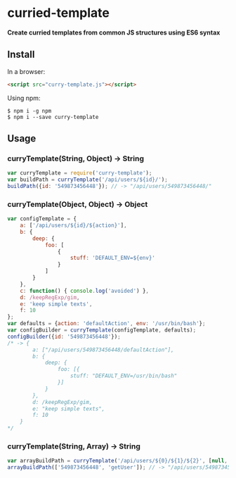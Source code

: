 # curried-template
**Create curried templates from common JS structures using ES6 syntax**

## Install
In a browser:
```html
<script src="curry-template.js"></script>
```

Using npm:
```shell
$ npm i -g npm
$ npm i --save curry-template
```

## Usage

### curryTemplate(String, Object) -> String
```js
var curryTemplate = require('curry-template');
var buildPath = curryTemplate('/api/users/${id}/');
buildPath({id: '549873456448'}); // -> "/api/users/549873456448/"
```

### curryTemplate(Object, Object) -> Object
```js
var configTemplate = {
    a: ['/api/users/${id}/${action}'],
    b: { 
        deep: {
            foo: [
                { 
                    stuff: 'DEFAULT_ENV=${env}'
                }
            ] 
        }
    },
    c: function() { console.log('avoided') },
    d: /keepRegExp/gim,
    e: 'keep simple texts',
    f: 10
};
var defaults = {action: 'defaultAction', env: '/usr/bin/bash'};
var configBuilder = curryTemplate(configTemplate, defaults);
configBuilder({id: '549873456448'}); 
/* -> {
        a: ["/api/users/549873456448/defaultAction"],
        b: {
            deep: {
                foo: [{
                    stuff: "DEFAULT_ENV=/usr/bin/bash"
                }]
            }
        },
        d: /keepRegExp/gim,
        e: "keep simple texts",
        f: 10
    }
*/
```

### curryTemplate(String, Array) -> String
```js
var arrayBuildPath = curryTemplate('/api/users/${0}/${1}/${2}', [null, null, 'ascending']);
arrayBuildPath(['549873456448', 'getUser']); // -> "/api/users/549873456448/getUser/ascending"
```